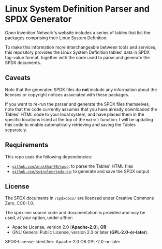 # Linux System Definition Parser and SPDX Generator

Open Invention Network's website includes a series of tables that list the
packages comprising their Linux System Definition.

To make this information more interchangeable between tools and services, this
repository provides the Linux System Definition tables' data in SPDX tag-value
format, together with the code used to parse and generate the SPDX documents.

## Caveats

Note that the generated SPDX files do **not** include any information about the
licenses or copyright notices associated with these packages. 

If you want to re-run the parser and generate the SPDX files themselves, note
that the code currently assumes that you have already downloaded the Tables'
HTML code to your local system, and have placed them in the specific locations
listed at the top of the `main()` function. I will be updating this code to
enable automatically retrieving and saving the Tables separately.

## Requirements

This repo uses the following dependencies:

* [`github.com/anaskhan96/soup`](https://github.com/anaskhan96/soup): to parse the Tables' HTML files
* [`github.com/swinslow/spdx-go`](https://github.com/swinslow/spdx-go): to generate and save the SPDX output

## License

The SPDX documents in `/spdxdocs/` are licensed under Creative Commons Zero, CC0-1.0.

The spdx-oin source code and documentation is provided and may be used, at your
option, under *either*:
* Apache License, version 2.0 (**Apache-2.0**), **OR**
* GNU General Public License, version 2.0 or later (**GPL-2.0-or-later**).

SPDX-License-Identifier: Apache-2.0 OR GPL-2.0-or-later
